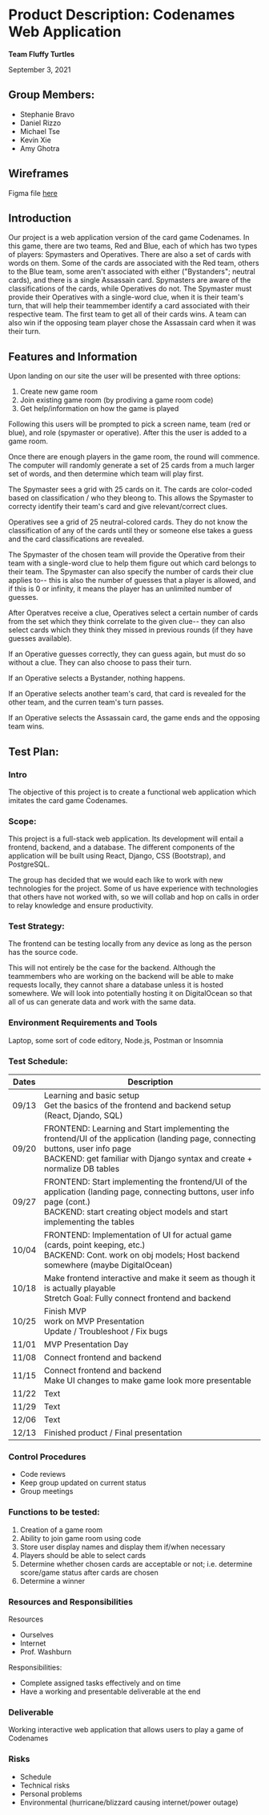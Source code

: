 # Product Description: Codenames Web Application 
**Team Fluffy Turtles**

September 3, 2021

## Group Members:
- Stephanie Bravo
- Daniel Rizzo
- Michael Tse
- Kevin Xie
- Amy Ghotra

## Wireframes
Figma file [here](https://www.figma.com/file/R78tXWoVIj3EFh37z35Bg3/Codenames-Wireframe?node-id=0%3A1)

## Introduction
Our project is a web application version of the card game Codenames. 
In this game, there are two teams, Red and Blue, each of which has two types of players: Spymasters and Operatives.
There are also a set of cards with words on them. Some of the cards are associated with the Red team, others to the Blue team, 
some aren't associated with either ("Bystanders"; neutral cards), and there is a single Assassain card.
Spymasters are aware of the classifications of the cards, while Operatives do not. The Spymaster must provide their Operatives with a single-word clue,
when it is their team's turn, that will help their teammember identify a card associated with their respective team.
The first team to get all of their cards wins. A team can also win if the opposing team player chose the Assassain card when it was their turn.


## Features and Information
Upon landing on our site the user will be presented with three options:
1. Create new game room
2. Join existing game room (by prodiving a game room code)
3. Get help/information on how the game is played

Following this users will be prompted to pick a screen name, team (red or blue), and role (spymaster or operative). After this the user is added to a game room.

Once there are enough players in the game room, the round will commence. The computer will randomly generate a set of 25 cards from a much larger set of words, and then determine which team will play first. 

The Spymaster sees a grid with 25 cards on it. The cards are color-coded based on classification / who they bleong to. This allows the Spymaster to correcty identify their team's card and give relevant/correct clues.

Operatives see a grid of 25 neutral-colored cards. They do not know the classification of any of the cards until they or someone else takes a guess and the card classifications are revealed.

The Spymaster of the chosen team will provide the Operative from their team with a single-word clue to help them figure out which card belongs to their team. The Spymaster can also specify the number of cards their clue applies to-- this is also the number of guesses that a player is allowed, and if this is 0 or infinity, it means the player has an unlimited number of guesses.

After Operatves receive a clue, Operatives select a certain number of cards from the set which they think correlate to the given clue-- they can also select cards which they think they missed in previous rounds (if they have guesses available).

If an Operative guesses correctly, they can guess again, but must do so without a clue. They can also choose to pass their turn.

If an Operative selects a Bystander, nothing happens. 

If an Operative selects another team's card, that card is revealed for the other team, and the curren team's turn passes.

If an Operative selects the Assassain card, the game ends and the opposing team wins. 




## Test Plan:
### Intro
The objective of this project is to create a functional web application which imitates the card game Codenames.


### Scope:
This project is a full-stack web application. Its development will entail a frontend, backend, and a database. The different components of the application will be built using React, Django, CSS (Bootstrap), and PostgreSQL. 

The group has decided that we would each like to work with new technologies for the project. Some of us have experience with technologies that others have not worked with, so we will collab and hop on calls in order to relay knowledge and ensure productivity.


### Test Strategy:
The frontend can be testing locally from any device as long as the person has the source code.

This will not entirely be the case for the backend. Although the teammembers who are working on the backend will be able to make requests locally, they cannot share a database unless it is hosted somewhere. We will look into potentially hosting it on DigitalOcean so that all of us can generate data and work with the same data. 


### Environment Requirements and Tools
Laptop, some sort of code editory, Node.js, Postman or Insomnia


### Test Schedule: 

| Dates      | Description |
| ----------- | ----------- |
| 09/13      | Learning and basic setup <br /> Get the basics of the frontend and backend setup (React, Djando, SQL)       |
| 09/20   | FRONTEND: Learning and Start implementing the frontend/UI of the application (landing page, connecting buttons, user info page<br />BACKEND: get familiar with Django syntax and create + normalize DB tables |
| 09/27   | FRONTEND: Start implementing the frontend/UI of the application (landing page, connecting buttons, user info page (cont.) <br /> BACKEND: start creating object models and start implementing the tables       |
| 10/04   | FRONTEND: Implementation of UI for actual game (cards, point keeping, etc.)<br /> BACKEND: Cont. work on obj models; Host backend somewhere (maybe DigitalOcean)      |
| 10/18   | Make frontend interactive and make it seem as though it is actually playable <br /> Stretch Goal: Fully connect frontend and backend     |
| 10/25   | Finish MVP <br /> work on MVP Presentation <br /> Update / Troubleshoot / Fix bugs        |
| 11/01   | MVP Presentation Day       |
| 11/08   | Connect frontend and backend       |
| 11/15   | Connect frontend and backend <br /> Make UI changes to make game look more presentable       |
| 11/22    | Text        |
| 11/29   | Text        |
| 12/06    | Text        |
| 12/13   | Finished product / Final presentation       |


### Control Procedures
- Code reviews
- Keep group updated on current status
- Group meetings


### Functions to be tested:
1. Creation of a game room
2. Ability to join game room using code
3. Store user display names and display them if/when necessary
4. Players should be able to select cards
5. Determine whether chosen cards are acceptable or not; i.e. determine score/game status after cards are chosen
6. Determine a winner


### Resources and Responsibilities
Resources
- Ourselves
- Internet
- Prof. Washburn

Responsibilities:
- Complete assigned tasks effectively and on time
- Have a working and presentable deliverable at the end


### Deliverable
Working interactive web application that allows users to play a game of Codenames


### Risks
- Schedule
- Technical risks
- Personal problems
- Environmental (hurricane/blizzard causing internet/power outage)


